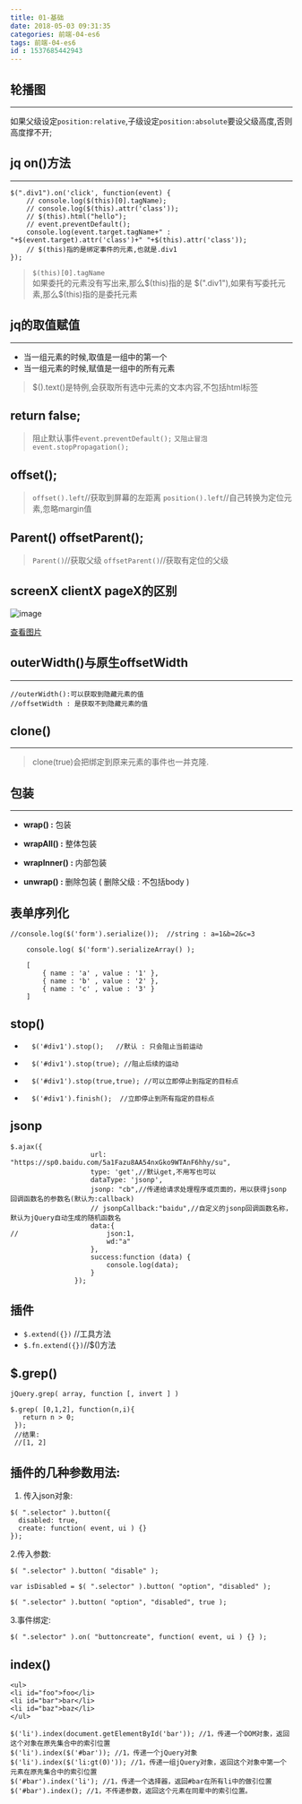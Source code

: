 ```yaml
---
title: 01-基础
date: 2018-05-03 09:31:35
categories: 前端-04-es6
tags: 前端-04-es6
id : 1537685442943
---
```


## 轮播图
---
如果父级设定`position:relative`,子级设定`position:absolute`要设父级高度,否则高度撑不开;

## jq on()方法
---
    $(".div1").on('click', function(event) {
    	// console.log($(this)[0].tagName);
    	// console.log($(this).attr('class'));
    	// $(this).html("hello");
    	// event.preventDefault();
    	console.log(event.target.tagName+" : "+$(event.target).attr('class')+" "+$(this).attr('class'));
    	// $(this)指的是绑定事件的元素,也就是.div1
    });

> `$(this)[0].tagName`  
> 如果委托的元素没有写出来,那么$(this)指的是 $(".div1"),如果有写委托元素,那么$(this)指的是委托元素

## jq的取值赋值
---
- 当一组元素的时候,取值是一组中的第一个
- 当一组元素的时候,赋值是一组中的所有元素
> $().text()是特例,会获取所有选中元素的文本内容,不包括html标签

## return false;
> 阻止默认事件`event.preventDefault();` `又阻止冒泡event.stopPropagation();` 

## offset();
> `offset().left`//获取到屏幕的左距离
> `position().left`//自己转换为定位元素,忽略margin值

## Parent() offsetParent();
> `Parent()`//获取父级
> `offsetParent()`//获取有定位的父级

## screenX clientX pageX的区别

![image](http://images.cnitblog.com/blog/82061/201303/07210454-f730fa013b43446d99dda1898a9d5cf8.png)

[查看图片](http://note.youdao.com/yws/public/redirect/share?id=808c21b3f588e430056c8911ecceb291&type=false)

## outerWidth()与原生offsetWidth 
---
    //outerWidth():可以获取到隐藏元素的值
    //offsetWidth : 是获取不到隐藏元素的值
    
## clone()
---
> clone(true)会把绑定到原来元素的事件也一并克隆.

## 包装
---
- **wrap() :** 包装

- **wrapAll() :** 整体包装

- **wrapInner() :** 内部包装

- **unwrap() :** 删除包装 ( 删除父级 : 不包括body )

## 表单序列化

```
//console.log($('form').serialize());  //string : a=1&b=2&c=3
	
	console.log( $('form').serializeArray() );
	
	[
		{ name : 'a' , value : '1' },
		{ name : 'b' , value : '2' },
		{ name : 'c' , value : '3' }
	]
```
##  stop()
- 		$('#div1').stop();   //默认 : 只会阻止当前运动
		
- 		$('#div1').stop(true); //阻止后续的运动
 		
- 		$('#div1').stop(true,true); //可以立即停止到指定的目标点
 		
- 		$('#div1').finish();  //立即停止到所有指定的目标点  


##  jsonp


```
$.ajax({
					url: "https://sp0.baidu.com/5a1Fazu8AA54nxGko9WTAnF6hhy/su",
					type: 'get',//默认get,不用写也可以
					dataType: 'jsonp',
					jsonp: "cb",//传递给请求处理程序或页面的，用以获得jsonp回调函数名的参数名(默认为:callback)
					// jsonpCallback:"baidu",//自定义的jsonp回调函数名称，默认为jQuery自动生成的随机函数名
					data:{
//						json:1,
						wd:"a"
					},
					success:function (data) {
						console.log(data);
					}
				});
```
## 插件

- `$.extend({})` //工具方法
- `$.fn.extend({})`//$()方法

## $.grep()
```
jQuery.grep( array, function [, invert ] )

$.grep( [0,1,2], function(n,i){
   return n > 0;
 });
 //结果:
 //[1, 2] 
```
## 插件的几种参数用法:
1. 传入json对象:
```
$( ".selector" ).button({
  disabled: true,
  create: function( event, ui ) {}
});
```
2.传入参数:

```
$( ".selector" ).button( "disable" );

var isDisabled = $( ".selector" ).button( "option", "disabled" );

$( ".selector" ).button( "option", "disabled", true );
```

3.事件绑定:
```
$( ".selector" ).on( "buttoncreate", function( event, ui ) {} );

```

## index()


```
<ul> 
<li id="foo">foo</li> 
<li id="bar">bar</li> 
<li id="baz">baz</li> 
</ul> 

$('li').index(document.getElementById('bar')); //1，传递一个DOM对象，返回这个对象在原先集合中的索引位置 
$('li').index($('#bar')); //1，传递一个jQuery对象 
$('li').index($('li:gt(0)')); //1，传递一组jQuery对象，返回这个对象中第一个元素在原先集合中的索引位置 
$('#bar').index('li'); //1，传递一个选择器，返回#bar在所有li中的做引位置 
$('#bar').index(); //1，不传递参数，返回这个元素在同辈中的索引位置。 
```




